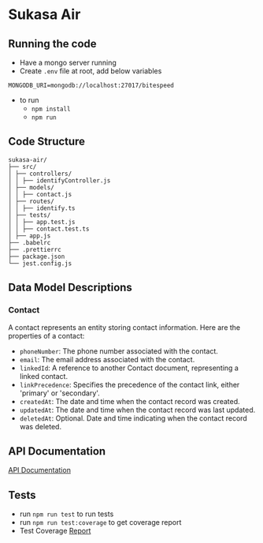 # Sukasa Air

## Running the code

- Have a mongo server running
- Create `.env` file at root, add below variables

```
MONGODB_URI=mongodb://localhost:27017/bitespeed
```

- to run
  - `npm install`
  - `npm run`

## Code Structure

```
sukasa-air/
├── src/
│ ├── controllers/
│ │ ├── identifyController.js
│ ├── models/
│ │ ├── contact.js
│ ├── routes/
│ │ ├── identify.ts
│ ├── tests/
│ │ ├── app.test.js
│ │ ├── contact.test.ts
│ ├── app.js
├── .babelrc
├── .prettierrc
├── package.json
└── jest.config.js
```

## Data Model Descriptions

### Contact

A contact represents an entity storing contact information. Here are the properties of a contact:

- `phoneNumber`: The phone number associated with the contact.
- `email`: The email address associated with the contact.
- `linkedId`: A reference to another Contact document, representing a linked contact.
- `linkPrecedence`: Specifies the precedence of the contact link, either 'primary' or 'secondary'.
- `createdAt`: The date and time when the contact record was created.
- `updatedAt`: The date and time when the contact record was last updated.
- `deletedAt`: Optional. Date and time indicating when the contact record was deleted.


## API Documentation

[API Documentation](APIs.md)

## Tests

- run `npm run test` to run tests
- run `npm run test:coverage` to get coverage report
- Test Coverage [Report](coverage/lcov-report/index.html)
